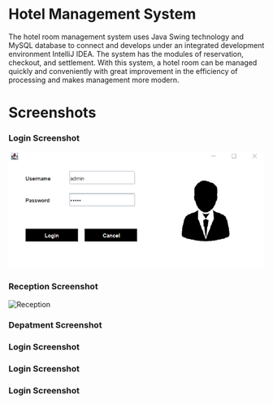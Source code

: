 
# Hotel Management System
The hotel room management system uses Java Swing technology and MySQL database to connect and develops under an integrated development environment IntelliJ IDEA. The system has the modules of reservation, checkout, and settlement. With this system, a hotel room can be managed quickly and conveniently with great improvement in the efficiency of processing and makes management more modern.

# Screenshots
### Login Screenshot

![Login](https://github.com/NeilNowgaonkar/Hotel-Management-System/blob/main/Screenshots/LOGIN.PNG?raw=true)

### Reception Screenshot
![Reception]()

### Depatment Screenshot

### Login Screenshot

### Login Screenshot

### Login Screenshot

